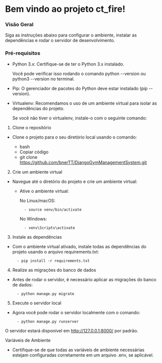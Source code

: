 # Bem vindo ao projeto ct_fire!

### Visão Geral
Siga as instruções abaixo para configurar o ambiente, instalar as dependências e rodar o servidor de desenvolvimento.

### Pré-requisitos
- Python 3.x: Certifique-se de ter o Python 3.x instalado. 
    
    Você pode verificar isso rodando o comando python --version ou python3 --version no terminal.

- Pip: O gerenciador de pacotes do Python deve estar instalado (pip --version).
- Virtualenv: Recomendamos o uso de um ambiente virtual para isolar as dependências do projeto. 
    
    Se você não tiver o virtualenv, instale-o com o seguinte comando:

1. Clone o repositório
- Clone o projeto para o seu diretório local usando o comando:

    - bash
    - Copiar código
    - git clone https://github.com/bnerTT/DjangoGymManagementSystem.git

2. Crie um ambiente virtual
- Navegue até o diretório do projeto e crie um ambiente virtual:

    - Ative o ambiente virtual:

        No Linux/macOS:

            - source venv/bin/activate

        No Windows:

            - venv\Scripts\activate

3. Instale as dependências

- Com o ambiente virtual ativado, instale todas as dependências do projeto usando o arquivo requirements.txt:

        - pip install -r requirements.txt

4. Realize as migrações do banco de dados

- Antes de rodar o servidor, é necessário aplicar as migrações do banco de dados:

        - python manage.py migrate

5. Execute o servidor local

- Agora você pode rodar o servidor localmente com o comando:

        - python manage.py runserver

O servidor estará disponível em http://127.0.0.1:8000/ por padrão.

Variáveis de Ambiente

- Certifique-se de que todas as variáveis de ambiente necessárias estejam configuradas corretamente em um arquivo .env, se aplicável.